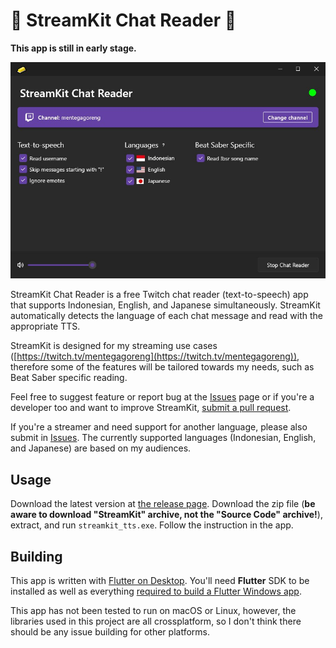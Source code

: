 # 🧈 StreamKit Chat Reader 🧈
**This app is still in early stage.**

![Screenshot](screenshots/streamkit_screenshot.jpg)

StreamKit Chat Reader is a free Twitch chat reader (text-to-speech) app that supports Indonesian, English, and Japanese simultaneously. StreamKit automatically detects the language of each chat message and read with the appropriate TTS.

StreamKit is designed for my streaming use cases ([https://twitch.tv/mentegagoreng](https://twitch.tv/mentegagoreng)), therefore some of the features will be tailored towards my needs, such as Beat Saber specific reading.

Feel free to suggest feature or report bug at the [Issues](https://github.com/mentegago/streamkit/issues) page or if you're a developer too and want to improve StreamKit, [submit a pull request](https://github.com/mentegago/streamkit/pulls).

If you're a streamer and need support for another language, please also submit in [Issues](https://github.com/mentegago/streamkit/issues). The currently supported languages (Indonesian, English, and Japanese) are based on my audiences.

## Usage
Download the latest version at [the release page](https://github.com/mentegago/streamkit/releases/latest). Download the zip file (**be aware to download "StreamKit" archive, not the "Source Code" archive!**), extract, and run `streamkit_tts.exe`. Follow the instruction in the app.

## Building
This app is written with [Flutter on Desktop](https://flutter.dev/multi-platform/desktop). You'll need **Flutter** SDK to be installed as well as everything [required to build a Flutter Windows app](https://docs.flutter.dev/desktop#additional-windows-requirements). 

This app has not been tested to run on macOS or Linux, however, the libraries used in this project are all crossplatform, so I don't think there should be any issue building for other platforms.